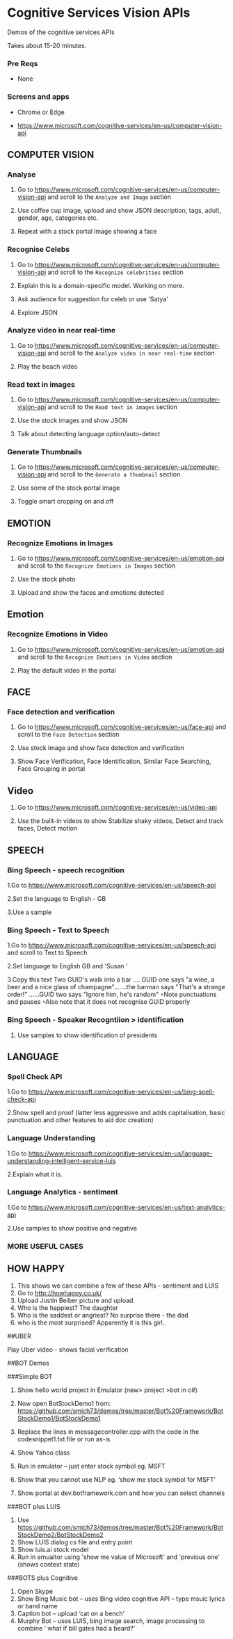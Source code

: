 # Cognitive Services Vision APIs
Demos of the cognitive services APIs

Takes about 15-20 minutes.

### Pre Reqs
* None

### Screens and apps
* Chrome or Edge

* https://www.microsoft.com/cognitive-services/en-us/computer-vision-api

## COMPUTER VISION
### Analyse
1. Go to https://www.microsoft.com/cognitive-services/en-us/computer-vision-api and scroll to the `Analyze and Image` section

2. Use coffee cup image, upload and show JSON description, tags, adult, gender, age, categories etc.
  
3. Repeat with a stock portal image showing a face
 

### Recognise Celebs
1. Go to https://www.microsoft.com/cognitive-services/en-us/computer-vision-api and scroll to the `Recognize celebrities` section

2. Explain this is a domain-specific model. Working on more.

3. Ask audience for suggestion for celeb or use 'Satya'

4. Explore JSON


### Analyze video in near real-time
1. Go to https://www.microsoft.com/cognitive-services/en-us/computer-vision-api and scroll to the `Analyze video in near real-time` section

2. Play the beach video


### Read text in images
1. Go to https://www.microsoft.com/cognitive-services/en-us/computer-vision-api and scroll to the `Read text in images` section

2. Use the stock images and show JSON

3. Talk about detecting language option/auto-detect

### Generate Thumbnails
1. Go to https://www.microsoft.com/cognitive-services/en-us/computer-vision-api and scroll to the `Generate a thumbnail` section

2. Use some of the stock portal image

3. Toggle smart cropping on and off


## EMOTION 
### Recognize Emotions in Images
1. Go to https://www.microsoft.com/cognitive-services/en-us/emotion-api and scroll to the `Recognize Emotions in Images` section

2. Use the stock photo

3. Upload and show the faces and emotions detected


## Emotion 
### Recognize Emotions in Video
1. Go to https://www.microsoft.com/cognitive-services/en-us/emotion-api and scroll to the `Recognize Emotions in Video` section

2. Play the default video in the portal

## FACE
### Face detection and verification
1. Go to https://www.microsoft.com/cognitive-services/en-us/face-api and scroll to the `Face Detection` section

2. Use stock image and show face detection and verification

3. Show Face Verification, Face Identification, Similar Face Searching, Face Grouping in portal


## Video
1. Go to https://www.microsoft.com/cognitive-services/en-us/video-api

2. Use the built-in videos to show Stabilize shaky videos, Detect and track faces, Detect motion



## SPEECH
### Bing Speech - speech recognition

1.Go to https://www.microsoft.com/cognitive-services/en-us/speech-api

2.Set the language to  English - GB 

3.Use a sample

### Bing Speech - Text to Speech

1.Go to https://www.microsoft.com/cognitive-services/en-us/speech-api and scroll to  Text to Speech 


2.Set language to  English GB  and  'Susan '


3.Copy this text  Two GUID's walk into a bar .... GUID one says "a wine, a beer and a nice glass of champagne".......the barman says "That's a strange order!" ......GUID two says "Ignore him, he's random" 
◦Note punctuations and pauses
◦Also note that it does not recognise  GUID  properly


### Bing Speech - Speaker Recogntiion > identification

1. Use samples to show identification of presidents

## LANGUAGE
### Spell Check API

1.Go to https://www.microsoft.com/cognitive-services/en-us/bing-spell-check-api

2.Show spell and proof (latter less aggressive and adds capitalisation, basic punctuation and other features to aid doc creation)


### Language Understanding

1.Go to https://www.microsoft.com/cognitive-services/en-us/language-understanding-intelligent-service-luis

2.Explain what it is.

### Language Analytics - sentiment

1.Go to https://www.microsoft.com/cognitive-services/en-us/text-analytics-api

2.Use samples to show positive and negative

### MORE USEFUL CASES

## HOW HAPPY

1. This shows we can combine a few of these APIs - sentiment and LUIS
2. Go to http://howhappy.co.uk/
3.  Upload Justin Beiber picture and upload.
4. Who is the happiest? The daughter
5. Who is the saddest or angriest? No surprise there - the dad
6. who is the most surprised? Apparently it is this girl..

##UBER

Play Uber video -  shows facial verification

##BOT Demos

###Simple BOT

1. Show hello world project in Emulator (new> project >bot in c#)

2. Now open BotStockDemo1 from: https://github.com/smich73/demos/tree/master/Bot%20Framework/BotStockDemo1/BotStockDemo1

3. Replace the lines in messagecontroller.cpp with the code in the codesnippet1.txt file or run as-is

4. Show Yahoo class

5. Run in emulator – just enter stock symbol eg. MSFT

6. Show that you cannot use NLP eg. ‘show me stock symbol for MSFT’

7. Show portal at dev.botframework.com and how you can select channels

###BOT plus LUIS

1. Use https://github.com/smich73/demos/tree/master/Bot%20Framework/BotStockDemo2/BotStockDemo2
2. Show LUIS dialog cs file and entry point
3. Show luis.ai stock model
4. Run in emualtor using 'show me value of Microsoft' and 'previous one' (shows context state)

###BOTS plus Cognitive

1. Open Skype
2. Show Bing Music bot – uses Bing video cognitive API – type msuic lyrics or band name
3. Caption bot – upload ‘cat on a bench’
4. Murphy Bot – uses LUIS, bing image search, image processing to combine ‘ what if bill gates had a beard?’






